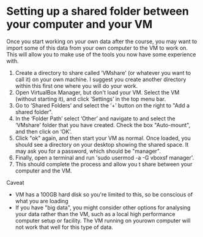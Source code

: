 # Setting up a shared folder between your computer and your VM

Once you start working on your own data after the course, you may want to import some of this data from your own computer to the VM to work on. This will allow you to make use of the tools you now have some experience with.

1. Create a directory to share called ‘VMshare’ (or whatever you want to call it) on your own machine. I suggest you create another directory within this first one where you will do your work.
2. Open VirtualBox Manager, but don't load your VM. Select the VM (without starting it), and click ‘Settings’ in the top menu bar. 
3. Go to ‘Shared Folders’ and select the ‘+’ button on the right to "Add a shared folder". 
4. In the ‘Folder Path’ select ‘Other’ and navigate to and select the ‘VMshare’ folder that you have created. Check the box "Auto-mount", and then click on ‘OK’. 
5. Click "ok" again, and then start your VM as normal. Once loaded, you should see a directory on your desktop showing the shared space. It may ask you for a password, which should be "manager".
6. Finally, open a terminal and run 'sudo usermod -a -G vboxsf manager'. 
7. This should complete the process and allow you t share between your computer and the VM.

Caveat
- VM has a 100GB hard disk so you're limited to this, so be conscious of what you are loading
- If you have "big data", you might consider other options for analysing your data rather than the VM, such as a local high performance computer setup or facility. The VM running on yourown computer will not work that well for this type of data.
